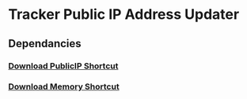 # Tracker Public IP Address Updater


## Dependancies

### [Download PublicIP Shortcut](https://github.com/sebrighte/IOS_Shortcuts/raw/main/PublicIP/PublicIP.shortcut)
### [Download Memory Shortcut](https://github.com/sebrighte/IOS_Shortcuts/raw/main/PublicIP/PublicIP.shortcut)
